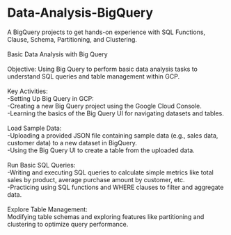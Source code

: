 # Data-Analysis-BigQuery
A BigQuery projects to get hands-on experience with SQL Functions, Clause, Schema, Partitioning, and Clustering.<br />
<br />
Basic Data Analysis with Big Query<br />
<br />
Objective: Using Big Query to perform basic data analysis tasks to understand SQL queries and table management within GCP.<br />
<br />
Key Activities:<br />
-Setting Up Big Query in GCP:<br />
-Creating a new Big Query project using the Google Cloud Console.<br />
-Learning the basics of the Big Query UI for navigating datasets and tables.<br />
<br />
Load Sample Data:<br />
-Uploading a provided JSON file containing sample data (e.g., sales data, customer data) to a new dataset in BigQuery.<br />
-Using the Big Query UI to create a table from the uploaded data.<br />
<br />
Run Basic SQL Queries:<br />
-Writing and executing SQL queries to calculate simple metrics like total sales by product, average purchase amount by customer, etc.<br />
-Practicing using SQL functions and WHERE clauses to filter and aggregate data.<br />
<br />
Explore Table Management:<br />
Modifying table schemas and exploring features like partitioning and clustering to optimize query performance.<br />
